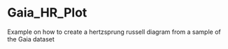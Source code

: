 # Gaia_HR_Plot
Example on how to create a hertzsprung russell diagram from a sample of the Gaia dataset 
